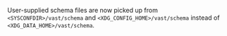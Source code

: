 User-supplied schema files are now picked up from `<SYSCONFDIR>/vast/schema` and
`<XDG_CONFIG_HOME>/vast/schema` instead of `<XDG_DATA_HOME>/vast/schema`.
